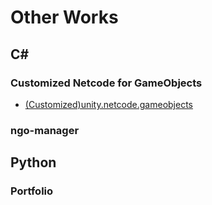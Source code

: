 # Other Works

## C\#

### Customized Netcode for GameObjects

- [(Customized)unity.netcode.gameobjects](https://github.com/shirokuma1101/com.unity.netcode.gameobjects)

### ngo-manager

## Python

### Portfolio

